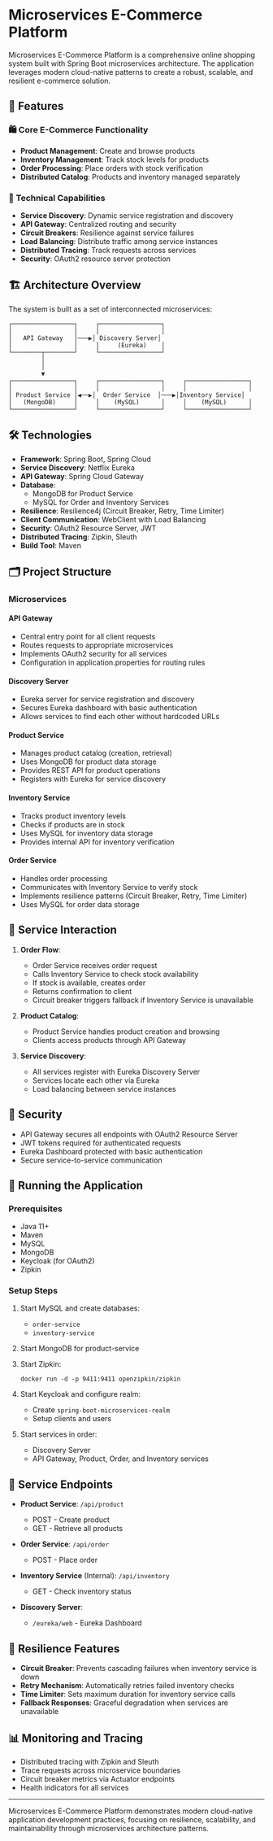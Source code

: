 # Microservices E-Commerce Platform

Microservices E-Commerce Platform is a comprehensive online shopping system built with Spring Boot microservices architecture. The application leverages modern cloud-native patterns to create a robust, scalable, and resilient e-commerce solution.

## 🚀 Features

### 🛍️ Core E-Commerce Functionality
- **Product Management**: Create and browse products
- **Inventory Management**: Track stock levels for products
- **Order Processing**: Place orders with stock verification
- **Distributed Catalog**: Products and inventory managed separately

### 🔧 Technical Capabilities
- **Service Discovery**: Dynamic service registration and discovery
- **API Gateway**: Centralized routing and security
- **Circuit Breakers**: Resilience against service failures
- **Load Balancing**: Distribute traffic among service instances
- **Distributed Tracing**: Track requests across services
- **Security**: OAuth2 resource server protection

## 🏗️ Architecture Overview

The system is built as a set of interconnected microservices:

```
┌─────────────────┐     ┌─────────────────┐
│                 │     │                 │
│   API Gateway   │───▶│ Discovery Server│
│                 │     │     (Eureka)    │
└────────┬────────┘     └─────────────────┘
         │
         │
         ▼
┌─────────────────┐     ┌─────────────────┐     ┌─────────────────┐
│                 │     │                 │     │                 │
│ Product Service │◀──▶│  Order Service  │───▶│Inventory Service│
│   (MongoDB)     │     │    (MySQL)      │     │    (MySQL)      │
└─────────────────┘     └─────────────────┘     └─────────────────┘
```

## 🛠 Technologies

- **Framework**: Spring Boot, Spring Cloud
- **Service Discovery**: Netflix Eureka
- **API Gateway**: Spring Cloud Gateway
- **Database**:
    - MongoDB for Product Service
    - MySQL for Order and Inventory Services
- **Resilience**: Resilience4j (Circuit Breaker, Retry, Time Limiter)
- **Client Communication**: WebClient with Load Balancing
- **Security**: OAuth2 Resource Server, JWT
- **Distributed Tracing**: Zipkin, Sleuth
- **Build Tool**: Maven

## 🗂 Project Structure

### Microservices

#### API Gateway
- Central entry point for all client requests
- Routes requests to appropriate microservices
- Implements OAuth2 security for all services
- Configuration in application.properties for routing rules

#### Discovery Server
- Eureka server for service registration and discovery
- Secures Eureka dashboard with basic authentication
- Allows services to find each other without hardcoded URLs

#### Product Service
- Manages product catalog (creation, retrieval)
- Uses MongoDB for product data storage
- Provides REST API for product operations
- Registers with Eureka for service discovery

#### Inventory Service
- Tracks product inventory levels
- Checks if products are in stock
- Uses MySQL for inventory data storage
- Provides internal API for inventory verification

#### Order Service
- Handles order processing
- Communicates with Inventory Service to verify stock
- Implements resilience patterns (Circuit Breaker, Retry, Time Limiter)
- Uses MySQL for order data storage

## 🔄 Service Interaction

1. **Order Flow**:
    - Order Service receives order request
    - Calls Inventory Service to check stock availability
    - If stock is available, creates order
    - Returns confirmation to client
    - Circuit breaker triggers fallback if Inventory Service is unavailable

2. **Product Catalog**:
    - Product Service handles product creation and browsing
    - Clients access products through API Gateway

3. **Service Discovery**:
    - All services register with Eureka Discovery Server
    - Services locate each other via Eureka
    - Load balancing between service instances

## 🔐 Security

- API Gateway secures all endpoints with OAuth2 Resource Server
- JWT tokens required for authenticated requests
- Eureka Dashboard protected with basic authentication
- Secure service-to-service communication

## 🚀 Running the Application

### Prerequisites
- Java 11+
- Maven
- MySQL
- MongoDB
- Keycloak (for OAuth2)
- Zipkin

### Setup Steps
1. Start MySQL and create databases:
    - `order-service`
    - `inventory-service`

2. Start MongoDB for product-service

3. Start Zipkin:
   ```
   docker run -d -p 9411:9411 openzipkin/zipkin
   ```

4. Start Keycloak and configure realm:
    - Create `spring-boot-microservices-realm`
    - Setup clients and users

5. Start services in order:
    - Discovery Server
    - API Gateway, Product, Order, and Inventory services

## 📡 Service Endpoints

- **Product Service**: `/api/product`
    - POST - Create product
    - GET - Retrieve all products

- **Order Service**: `/api/order`
    - POST - Place order

- **Inventory Service** (Internal): `/api/inventory`
    - GET - Check inventory status

- **Discovery Server**:
    - `/eureka/web` - Eureka Dashboard

## 🔧 Resilience Features

- **Circuit Breaker**: Prevents cascading failures when inventory service is down
- **Retry Mechanism**: Automatically retries failed inventory checks
- **Time Limiter**: Sets maximum duration for inventory service calls
- **Fallback Responses**: Graceful degradation when services are unavailable

## 📊 Monitoring and Tracing

- Distributed tracing with Zipkin and Sleuth
- Trace requests across microservice boundaries
- Circuit breaker metrics via Actuator endpoints
- Health indicators for all services

---

Microservices E-Commerce Platform demonstrates modern cloud-native application development practices, focusing on resilience, scalability, and maintainability through microservices architecture patterns.
